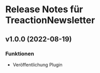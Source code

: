 # Release Notes für TreactionNewsletter

## v1.0.0 (2022-08-19)

### Funktionen

- Veröffentlichung Plugin